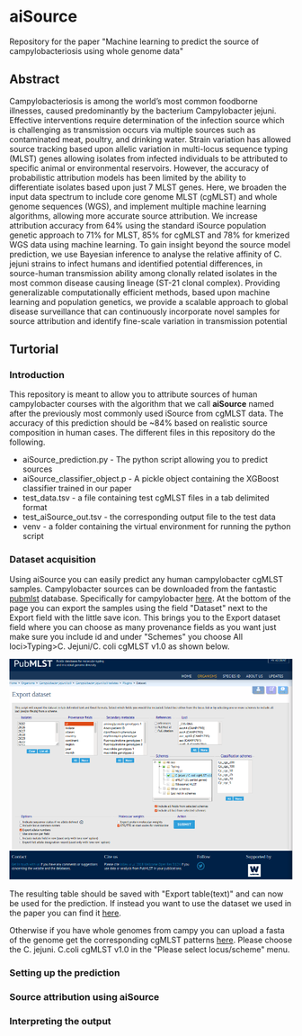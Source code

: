 # aiSource
Repository for the paper "Machine learning to predict the source of campylobacteriosis using whole genome data"

## Abstract
Campylobacteriosis is among the world’s most common foodborne illnesses, caused predominantly by the bacterium Campylobacter jejuni. Effective interventions require determination of the infection source which is challenging as transmission occurs via multiple sources such as contaminated meat, poultry, and drinking water. Strain variation has allowed source tracking based upon allelic variation in multi-locus sequence typing (MLST) genes allowing isolates from infected individuals to be attributed to specific animal or environmental reservoirs. However, the accuracy of probabilistic attribution models has been limited by the ability to differentiate isolates based upon just 7 MLST genes. Here, we broaden the input data spectrum to include core genome MLST (cgMLST) and whole genome sequences (WGS), and implement multiple machine learning algorithms, allowing more accurate source attribution. We increase attribution accuracy from 64% using the standard iSource population genetic approach to 71% for MLST, 85% for cgMLST and 78% for kmerized WGS data using machine learning. To gain insight beyond the source model prediction, we use Bayesian inference to analyse the relative affinity of C. jejuni strains to infect humans and identified potential differences, in source-human transmission ability among clonally related isolates in the most common disease causing lineage (ST-21 clonal complex). Providing generalizable computationally efficient methods, based upon machine learning and population genetics, we provide a scalable approach to global disease surveillance that can continuously incorporate novel samples for source attribution and identify fine-scale variation in transmission potential


## Turtorial
### Introduction
This repository is meant to allow you to attribute sources of human campylobacter courses with the algorithm that we call **aiSource** named after the previously most commonly used iSource from cgMLST data. The accuracy of this prediction should be ~84% based on realistic source composition in human cases. The different files in this repository do the following.

* aiSource_prediction.py - The python script allowing you to predict sources
* aiSource_classifier_object.p - A pickle object containing the XGBoost classifier trained in our paper
* test_data.tsv - a file containing test cgMLST files in a tab delimited format
* test_aiSource_out.tsv - the corresponding output file to the test data
* venv - a folder containing the virtual environment for running the python script

### Dataset acquisition
Using aiSource you can easily predict any human campylobacter cgMLST samples. Campylobacter sources can be downloaded from the fantastic [pubmlst](pubmlst.org) database. Specifically for campylobacter [here](https://pubmlst.org/bigsdb?db=pubmlst_campylobacter_isolates&l=1&page=query). At the bottom of the page you can export the samples using the field "Dataset" next to the Export field with the little save icon. This brings you to the Export dataset field where you can choose as many provenance fields as you want just make sure you include id and under "Schemes" you choose All loci>Typing>C. Jejuni/C. coli cgMLST v1.0 as shown below.

![Export dataset from PubMLST](./export_dataset.png)

The resulting table should be saved with "Export table(text)" and can now be used for the prediction. If instead you want to use the dataset we used in the paper you can find it [here](https://pubmlst.org/bigsdb?db=pubmlst_campylobacter_isolates&page=query&project_list=102&submit=1). 

Otherwise if you have whole genomes from campy you can upload a fasta of the genome get the corresponding cgMLST patterns [here](https://pubmlst.org/bigsdb?db=pubmlst_campylobacter_seqdef&l=1&page=batchSequenceQuery). Please choose the C. jejuni. C.coli cgMLST v1.0 in the "Please select locus/scheme" menu.

### Setting up the prediction

### Source attribution using aiSource

### Interpreting the output
